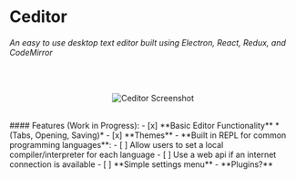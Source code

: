 # Ceditor
###### An easy to use desktop text editor built using Electron, React, Redux, and CodeMirror
<br/>
<p align="center">
  <img alt="Ceditor Screenshot" src="https://i.giphy.com/4CX7ePcNqeGs0.gif" />
</p>
<br/>
#### Features (Work in Progress):
- [x] **Basic Editor Functionality** *(Tabs, Opening, Saving)*
- [x] **Themes**
- **Built in REPL for common programming languages**:
    - [ ] Allow users to set a local compiler/interpreter for each language
    - [ ] Use a web api if an internet connection is available
- [ ] **Simple settings menu**
- **Plugins?**
